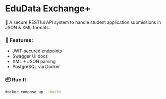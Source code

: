 # EduData Exchange+

🚀 A secure RESTful API system to handle student application submissions in JSON & XML formats.

### 🔐 Features:
- JWT-secured endpoints
- Swagger UI docs
- XML + JSON parsing
- PostgreSQL via Docker

### 📦 Run It
```bash
docker compose up --build
